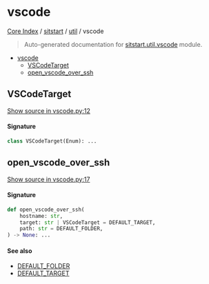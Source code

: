 # vscode

[Core Index](../../README.md#core-index) / [sitstart](../index.md#sitstart) / [util](./index.md#util) / vscode

> Auto-generated documentation for [sitstart.util.vscode](../../../python/sitstart/util/vscode.py) module.

- [vscode](#vscode)
  - [VSCodeTarget](#vscodetarget)
  - [open_vscode_over_ssh](#open_vscode_over_ssh)

## VSCodeTarget

[Show source in vscode.py:12](../../../python/sitstart/util/vscode.py#L12)

#### Signature

```python
class VSCodeTarget(Enum): ...
```



## open_vscode_over_ssh

[Show source in vscode.py:17](../../../python/sitstart/util/vscode.py#L17)

#### Signature

```python
def open_vscode_over_ssh(
    hostname: str,
    target: str | VSCodeTarget = DEFAULT_TARGET,
    path: str = DEFAULT_FOLDER,
) -> None: ...
```

#### See also

- [DEFAULT_FOLDER](#default_folder)
- [DEFAULT_TARGET](#default_target)
